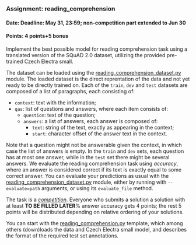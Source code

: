 ### Assignment: reading_comprehension
#### Date: Deadline: May 31, 23:59; non-competition part extended to Jun 30
#### Points: 4 points+5 bonus

Implement the best possible model for reading comprehension task using
a translated version of the SQuAD 2.0 dataset, utilizing the provided
pre-trained Czech Electra small.

The dataset can be loaded using the
[reading_comprehension_dataset.py](https://github.com/ufal/npfl114/tree/master/labs/11/reading_comprehension_dataset.py)
module. The loaded dataset is the direct reprentation of the data and not yet
ready to be directly trained on. Each of the `train`, `dev` and `test` datasets
are composed of a list of paragraphs, each consisting of:
- `context`: text with the information;
- `qas`: list of questions and answers, where each item consists of:
  - `question`: text of the question;
  - `answers`: a list of answers, each answer is composed of:
    - `text`: string of the text, exactly as appearing in the context;
    - `start`: character offset of the answer text in the context.

Note that a question might not be answerable given the context, in which case
the list of answers is empty. In the `train` and `dev` sets, each question has
at most one answer, while in the `test` set there might be several answers.
We evaluate the reading comprehension task using _accuracy_, where an answer is
considered correct if its text is exactly equal to some correct answer.
You can evaluate your predictions as usual with the
[reading_comprehension_dataset.py](https://github.com/ufal/npfl114/tree/master/labs/11/reading_comprehension_dataset.py)
module, either by running with `--evaluate=path` arguments, or using its
`evaluate_file` method.

The task is a [_competition_](https://ufal.mff.cuni.cz/courses/npfl114/2021-summer#competitions). Everyone who submits a solution
a solution with at least **TO BE FILLED LATER**% answer accuracy gets 4 points; the rest 5 points
will be distributed depending on relative ordering of your solutions.

You can start with the
[reading_comprehension.py](https://github.com/ufal/npfl114/tree/master/labs/11/reading_comprehension.py)
template, which among others (down)loads the data and Czech Electra small model, and describes
the format of the required test set annotations.
